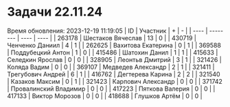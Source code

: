 # Задачи 22.11.24
Время обновления: 2023-12-19 11:19:05
| ID   | Участник | +    | -    |
| ---- | -------- | ---- | ---- |
| 263178 | Шестаков Вячеслав | 13 | 0 |
| 430719 | Ченченко Даниил | 4 | 1 |
| 262625 | Вахитова Екатерина | 0 | 1 |
| 369588 | Поддубецкий Антон | 1 | 0 |
| 415486 | Шатохин Данил | 1 | 1 |
| 415633 | Селедкин Ярослав | 0 | 0 |
| 328905 | Леонтьв Дмитрий | 3 | 1 |
| 321426 | Коляда Вадим | 0 | 0 |
| 369107 | Медведев Александр | 2 | 1 |
| 321411 | Трегубович Андрей | 6 | 1 |
| 416762 | Дегтерева Карина | 2 | 2 |
| 321540 | Казаков Максим | 0 | 1 |
| 321423 | Карпович Александр | 0 | 0 |
| 371742 | Провалинский Владимир | 0 | 0 |
| 417223 | Пяткова Валерия | 0 | 0 |
| 417133 | Виктор Морозов | 0 | 0 |
| 418688 | Глушков Артём | 0 | 0 |
